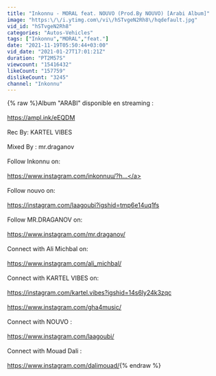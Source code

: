 ```yaml
---
title: "Inkonnu - MORAL feat. NOUVO (Prod.By NOUVO) [Arabi Album]"
image: "https:\/\/i.ytimg.com\/vi\/hSTvgeN2Rh8\/hqdefault.jpg"
vid_id: "hSTvgeN2Rh8"
categories: "Autos-Vehicles"
tags: ["Inkonnu","MORAL","feat."]
date: "2021-11-19T05:50:44+03:00"
vid_date: "2021-01-27T17:01:21Z"
duration: "PT2M57S"
viewcount: "15416432"
likeCount: "157759"
dislikeCount: "3245"
channel: "Inkonnu"
---
```

{% raw %}Album &quot;ARABI&quot; disponible en streaming :<br /><br /><a rel="nofollow" target="blank" href="https://ampl.ink/eEQDM">https://ampl.ink/eEQDM</a><br /><br />Rec By:  KARTEL VIBES<br /><br />Mixed By : mr.draganov<br /><br />Follow Inkonnu on:<br /><br /><a rel="nofollow" target="blank" href="https://www.instagram.com/inkonnuu/?h...">https://www.instagram.com/inkonnuu/?h...</a><br /><br />Follow nouvo on:<br /><br /><a rel="nofollow" target="blank" href="https://instagram.com/laagoubi?igshid=tmp6e14uq1fs">https://instagram.com/laagoubi?igshid=tmp6e14uq1fs</a><br /><br />Follow MR.DRAGANOV on:<br /><br /><a rel="nofollow" target="blank" href="https://www.instagram.com/mr.draganov/">https://www.instagram.com/mr.draganov/</a><br /><br />Connect with Ali Michbal on:<br /><br /><a rel="nofollow" target="blank" href="https://www.instagram.com/ali_michbal/">https://www.instagram.com/ali_michbal/</a><br /><br />Connect with KARTEL VIBES on:<br /><br /><a rel="nofollow" target="blank" href="https://instagram.com/kartel.vibes?igshid=14s6ly24k3zqc">https://instagram.com/kartel.vibes?igshid=14s6ly24k3zqc</a><br /><br /><a rel="nofollow" target="blank" href="https://www.instagram.com/gha4music/">https://www.instagram.com/gha4music/</a><br /><br />Connect with  NOUVO :<br /><br /><a rel="nofollow" target="blank" href="https://www.instagram.com/laagoubi/">https://www.instagram.com/laagoubi/</a><br /> <br />Connect with Mouad Dali  :<br /><br /><a rel="nofollow" target="blank" href="https://www.instagram.com/dalimouad/">https://www.instagram.com/dalimouad/</a>{% endraw %}
